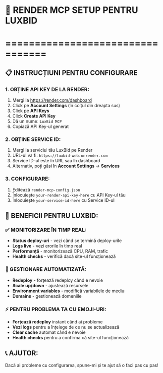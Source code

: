 # 🚀 RENDER MCP SETUP PENTRU LUXBID
# =================================

## 📋 INSTRUCȚIUNI PENTRU CONFIGURARE

### 1. OBȚINE API KEY DE LA RENDER:
1. Mergi la https://render.com/dashboard
2. Click pe **Account Settings** (în colțul din dreapta sus)
3. Click pe **API Keys**
4. Click **Create API Key**
5. Dă un nume: `LuxBid MCP`
6. Copiază API Key-ul generat

### 2. OBȚINE SERVICE ID:
1. Mergi la serviciul tău LuxBid pe Render
2. URL-ul va fi: `https://luxbid-web.onrender.com`
3. Service ID-ul este în URL sau în dashboard
4. Alternativ, poți găsi în **Account Settings** → **Services**

### 3. CONFIGURARE:
1. Editează `render-mcp-config.json`
2. Înlocuiește `your-render-api-key-here` cu API Key-ul tău
3. Înlocuiește `your-service-id-here` cu Service ID-ul

## 🎯 BENEFICII PENTRU LUXBID:

### ✅ MONITORIZARE ÎN TIMP REAL:
- **Status deploy-uri** - vezi când se termină deploy-urile
- **Logs live** - vezi erorile în timp real
- **Performanță** - monitorizează CPU, RAM, trafic
- **Health checks** - verifică dacă site-ul funcționează

### 🔧 GESTIONARE AUTOMATIZATĂ:
- **Redeploy** - forțează redeploy când e nevoie
- **Scale up/down** - ajustează resursele
- **Environment variables** - modifică variabilele de mediu
- **Domains** - gestionează domeniile

### ⚡ PENTRU PROBLEMA TA CU EMOJI-URI:
- **Forțează redeploy** instant când ai probleme
- **Vezi logs** pentru a înțelege de ce nu se actualizează
- **Clear cache** automat când e nevoie
- **Health checks** pentru a confirma că site-ul funcționează

## 📞 AJUTOR:
Dacă ai probleme cu configurarea, spune-mi și te ajut să o faci pas cu pas!
